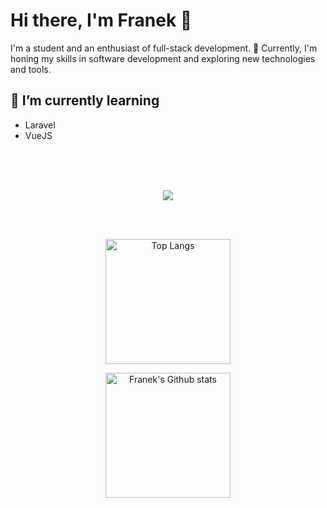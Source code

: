 # Hi there, I'm Franek 👋

I'm a student and an enthusiast of full-stack development. 🚀 Currently, I'm honing my skills in software development and exploring new technologies and tools.


## 🌱 I’m currently learning 
 - Laravel
 - VueJS

 <br>
 <br>
 <br>

<p align="center">
    <img src="https://skillicons.dev/icons?i=js,php,laravel,vue,kotlin,java,dotnet,cs,py,tailwindcss,sass,figma,postgresql,html,git,docker&perline=8" />
</p>

<br>
<br>

<p align="center">
  <img height=200 align="center" src="https://github-readme-stats.vercel.app/api/top-langs/?username=franekdev&layout=compact&theme=rose_pine&hide_border=true" alt="Top Langs" />
</p>

<p align="center">
  <img height=200 align="center" src="https://github-readme-stats.vercel.app/api?username=franekdev&show_icons=true&theme=rose_pine&hide_border=true" alt="Franek's Github stats" />
</p>


<!--
**FranekDev/FranekDev** is a ✨ _special_ ✨ repository because its `README.md` (this file) appears on your GitHub profile.

Here are some ideas to get you started:

- 🔭 I’m currently working on ...
- 🌱 I’m currently learning ...
- 👯 I’m looking to collaborate on ...
- 🤔 I’m looking for help with ...
- 💬 Ask me about ...
- 📫 How to reach me: ...
- 😄 Pronouns: ...
- ⚡ Fun fact: ...
-->
